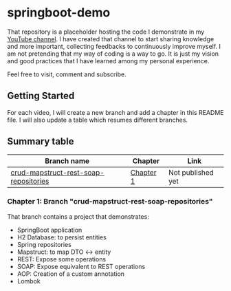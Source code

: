 # springboot-demo

That repository is a placeholder hosting the code I demonstrate in my [YouTube channel](https://www.youtube.com/user/Jesebmini/videos). I have created that channel to start sharing knowledge and
more important, collecting feedbacks to continuously improve myself. I am not pretending that my way of coding is a way to go. It is just my vision and good practices that I have learned among my
personal experience.

Feel free to visit, comment and subscribe.

## Getting Started

For each video, I will create a new branch and add a chapter in this README file. I will also update a table which resumes different branches.

## Summary table

| Branch name                                                                                                                             | Chapter            | Link              |
| -----------                                                                                                                             | -------            | ----              |
| [crud-mapstruct-rest-soap-repositories](https://github.com/sebastien-heilig/springboot-demo/tree/crud-mapstruct-rest-soap-repositories) | [Chapter 1](#c1)   | Not published yet |


### <a name="c1"></a> Chapter 1: Branch "crud-mapstruct-rest-soap-repositories"

That branch contains a project that demonstrates:
- SpringBoot application
- H2 Database: to persist entities
- Spring repositories
- Mapstruct: to map DTO <-> entity
- REST: Expose some operations
- SOAP: Expose equivalent to REST operations
- AOP: Creation of a custom annotation
- Lombok

